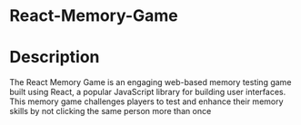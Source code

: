 # React-Memory-Game

# Description 

The React Memory Game is an engaging web-based memory testing game built using React, a popular JavaScript library for building user interfaces. This memory game challenges players to test and enhance their memory skills by not clicking the same person more than once
